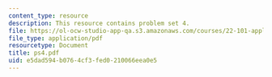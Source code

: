 ```yaml
---
content_type: resource
description: This resource contains problem set 4.
file: https://ol-ocw-studio-app-qa.s3.amazonaws.com/courses/22-101-applied-nuclear-physics-fall-2006/e5dad594b0764cf3fed0210066eea0e5_ps4.pdf
file_type: application/pdf
resourcetype: Document
title: ps4.pdf
uid: e5dad594-b076-4cf3-fed0-210066eea0e5
---
```

